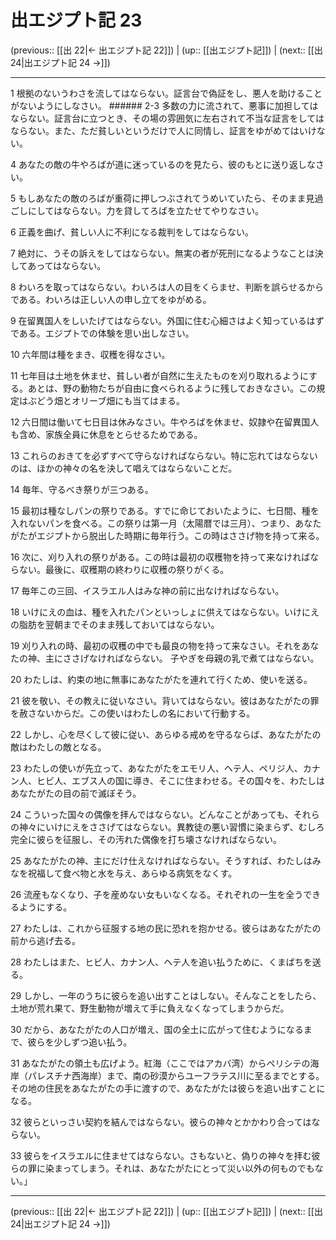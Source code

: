 # 出エジプト記 23

(previous:: [[出 22|← 出エジプト記 22]]) | (up:: [[出エジプト記]]) | (next:: [[出 24|出エジプト記 24 →]])

***




1 
根拠のないうわさを流してはならない。証言台で偽証をし、悪人を助けることがないようにしなさい。 ###### 2-3 多数の力に流されて、悪事に加担してはならない。証言台に立つとき、その場の雰囲気に左右されて不当な証言をしてはならない。また、ただ貧しいというだけで人に同情し、証言をゆがめてはいけない。 



4 
あなたの敵の牛やろばが道に迷っているのを見たら、彼のもとに送り返しなさい。 



5 
もしあなたの敵のろばが重荷に押しつぶされてうめいていたら、そのまま見過ごしにしてはならない。力を貸してろばを立たせてやりなさい。 



6 
正義を曲げ、貧しい人に不利になる裁判をしてはならない。 



7 
絶対に、うその訴えをしてはならない。無実の者が死刑になるようなことは決してあってはならない。 



8 
わいろを取ってはならない。わいろは人の目をくらませ、判断を誤らせるからである。わいろは正しい人の申し立てをゆがめる。 



9 
在留異国人をしいたげてはならない。外国に住む心細さはよく知っているはずである。エジプトでの体験を思い出しなさい。 



10 
六年間は種をまき、収穫を得なさい。 



11 
七年目は土地を休ませ、貧しい者が自然に生えたものを刈り取れるようにする。あとは、野の動物たちが自由に食べられるように残しておきなさい。この規定はぶどう畑とオリーブ畑にも当てはまる。 



12 
六日間は働いて七日目は休みなさい。牛やろばを休ませ、奴隷や在留異国人も含め、家族全員に休息をとらせるためである。 



13 
これらのおきてを必ずすべて守らなければならない。特に忘れてはならないのは、ほかの神々の名を決して唱えてはならないことだ。 



14 
毎年、守るべき祭りが三つある。 



15 
最初は種なしパンの祭りである。すでに命じておいたように、七日間、種を入れないパンを食べる。この祭りは第一月（太陽暦では三月）、つまり、あなたがたがエジプトから脱出した時期に毎年行う。この時はささげ物を持って来る。 



16 
次に、刈り入れの祭りがある。この時は最初の収穫物を持って来なければならない。最後に、収穫期の終わりに収穫の祭りがくる。 



17 
毎年この三回、イスラエル人はみな神の前に出なければならない。 



18 
いけにえの血は、種を入れたパンといっしょに供えてはならない。いけにえの脂肪を翌朝までそのまま残しておいてはならない。 



19 
刈り入れの時、最初の収穫の中でも最良の物を持って来なさい。それをあなたの神、主にささげなければならない。 子やぎを母親の乳で煮てはならない。 



20 
わたしは、約束の地に無事にあなたがたを連れて行くため、使いを送る。 



21 
彼を敬い、その教えに従いなさい。背いてはならない。彼はあなたがたの罪を赦さないからだ。この使いはわたしの名において行動する。 



22 
しかし、心を尽くして彼に従い、あらゆる戒めを守るならば、あなたがたの敵はわたしの敵となる。 



23 
わたしの使いが先立って、あなたがたをエモリ人、ヘテ人、ペリジ人、カナン人、ヒビ人、エブス人の国に導き、そこに住まわせる。その国々を、わたしはあなたがたの目の前で滅ぼそう。 



24 
こういった国々の偶像を拝んではならない。どんなことがあっても、それらの神々にいけにえをささげてはならない。異教徒の悪い習慣に染まらず、むしろ完全に彼らを征服し、その汚れた偶像を打ち壊さなければならない。 



25 
あなたがたの神、主にだけ仕えなければならない。そうすれば、わたしはみなを祝福して食べ物と水を与え、あらゆる病気をなくす。 



26 
流産もなくなり、子を産めない女もいなくなる。それぞれの一生を全うできるようにする。 



27 
わたしは、これから征服する地の民に恐れを抱かせる。彼らはあなたがたの前から逃げ去る。 



28 
わたしはまた、ヒビ人、カナン人、ヘテ人を追い払うために、くまばちを送る。 



29 
しかし、一年のうちに彼らを追い出すことはしない。そんなことをしたら、土地が荒れ果て、野生動物が増えて手に負えなくなってしまうからだ。 



30 
だから、あなたがたの人口が増え、国の全土に広がって住むようになるまで、彼らを少しずつ追い払う。 



31 
あなたがたの領土も広げよう。紅海（ここではアカバ湾）からペリシテの海岸（パレスチナ西海岸）まで、南の砂漠からユーフラテス川に至るまでとする。その地の住民をあなたがたの手に渡すので、あなたがたは彼らを追い出すことになる。 



32 
彼らといっさい契約を結んではならない。彼らの神々とかかわり合ってはならない。 



33 
彼らをイスラエルに住ませてはならない。さもないと、偽りの神々を拝む彼らの罪に染まってしまう。それは、あなたがたにとって災い以外の何ものでもない。」

***

(previous:: [[出 22|← 出エジプト記 22]]) | (up:: [[出エジプト記]]) | (next:: [[出 24|出エジプト記 24 →]])
